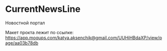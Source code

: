 # CurrentNewsLine
Новостной портал

Макет прокта лежит по ссылке:
https://app.moqups.com/katya.aksenchik@gmail.com/UUHiHBdaXP/view/page/aa03b78db
